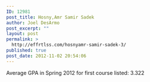 ```yaml
---
ID: 12981
post_title: Hosny,Amr Samir Sadek
author: Joel DesArmo
post_excerpt: ""
layout: post
permalink: >
  http://effrtlss.com/hosnyamr-samir-sadek-3/
published: true
post_date: 2012-11-02 20:54:06
---
```

<p>Average GPA in Spring 2012 for first course listed: 3.322</p>
